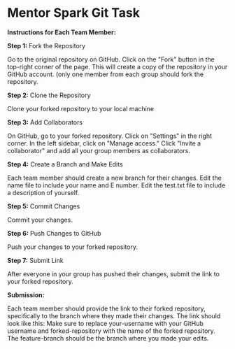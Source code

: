 # Mentor Spark Git Task

**Instructions for Each Team Member:**

**Step 1:** Fork the Repository

Go to the original repository on GitHub.
Click on the "Fork" button in the top-right corner of the page.
This will create a copy of the repository in your GitHub account. (only one member from each group should fork the repository.

**Step 2:** Clone the Repository

Clone your forked repository to your local machine

**Step 3:** Add Collaborators

On GitHub, go to your forked repository.
Click on "Settings" in the right corner.
In the left sidebar, click on "Manage access."
Click "Invite a collaborator" and add all your group members as collaborators.

**Step 4:** Create a Branch and Make Edits

Each team member should create a new branch for their changes.
Edit the name file to include your name and E number.
Edit the test.txt file to include a description of yourself.

**Step 5:** Commit Changes

Commit your changes.

**Step 6:** Push Changes to GitHub

Push your changes to your forked repository.

**Step 7:** Submit Link

After everyone in your group has pushed their changes, submit the link to your forked repository.

**Submission:**

Each team member should provide the link to their forked repository, specifically to the branch where they made their changes. The link should look like this:
Make sure to replace your-username with your GitHub username and forked-repository with the name of the forked repository. The feature-branch should be the branch where you made your edits.
